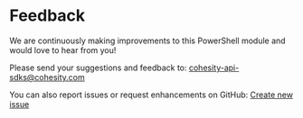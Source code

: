 # Feedback

We are continuously making improvements to this PowerShell module and would love to hear from you!

Please send your suggestions and feedback to: [cohesity-api-sdks@cohesity.com](mailto:cohesity-api-sdks@cohesity.com)

You can also report issues or request enhancements on GitHub: [Create new issue](https://github.com/cohesity/cohesity-powershell-module/issues/new)

